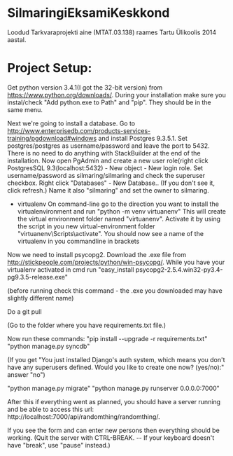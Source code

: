 SilmaringiEksamiKeskkond
========================

Loodud Tarkvaraprojekti aine (MTAT.03.138) raames Tartu Ülikoolis 2014 aastal.

Project Setup:
========================

Get python version 3.4.1(I got the 32-bit version) from https://www.python.org/downloads/. During your installation make sure you instal/check "Add python.exe to Path" and "pip". They should be in the same menu.

Next we're going to install a database. Go to http://www.enterprisedb.com/products-services-training/pgdownload#windows and install Postgres 9.3.5.1. Set postgres/postgres as username/password and leave the port to 5432. There is no need to do anything with StackBuilder at the end of the installation. Now open PgAdmin and create a new user role(right click PostgresSQL 9.3(localhost:5432) - New object - New login role. Set username/password as silmaring/silmaring and check the superuser checkbox.
Right click "Databases" - New Database.. (If you don't see it, click refresh.)  Name it also "silmaring" and set the owner to silmaring.

* virtualenv
On command-line go to the direction you want to install the virtualenvironment and run
"python -m venv virtuanenv"
This will create the virtual environment folder named "virtuanenv". Activate it by using the script in you new virtual-environment folder "virtuanenv\Scripts\activate". You should now see a name of the virtualenv in you commandline in brackets

Now we need to install psycopg2. Download the .exe file from http://stickpeople.com/projects/python/win-psycopg/. While you have your virtualenv activated in cmd run
"easy_install psycopg2-2.5.4.win32-py3.4-pg9.3.5-release.exe"

(before running check this command - the .exe you downloaded may have slightly different name)

Do a git pull

(Go to the folder where you have requirements.txt file.)

Now run these commands:
"pip install --upgrade -r requirements.txt"
"python manage.py syncdb"

(If you get "You just installed Django's auth system, which means you don't have any superusers defined.
Would you like to create one now? (yes/no):" answer "no")

"python manage.py migrate"
"python manage.py runserver 0.0.0.0:7000"

After this if everything went as planned, you should have a server running and be able to access this url:
http://localhost:7000/api/randomthing/randomthing/.

If you see the form and can enter new persons then everything should be working.
(Quit the server with CTRL-BREAK. -- If your keyboard doesn't have "break", use "pause" instead.)
